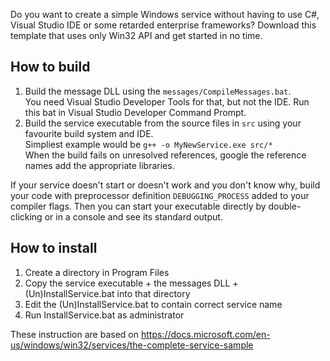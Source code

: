 Do you want to create a simple Windows service without having to use C#, Visual Studio IDE or some retarded enterprise frameworks?
Download this template that uses only Win32 API and get started in no time.

## How to build

1. Build the message DLL using the `messages/CompileMessages.bat`.\
   You need Visual Studio Developer Tools for that, but not the IDE. Run this bat in Visual Studio Developer Command Prompt.
2. Build the service executable from the source files in `src` using your favourite build system and IDE.\
   Simpliest example would be `g++ -o MyNewService.exe src/*`\
   When the build fails on unresolved references, google the reference names add the appropriate libraries.
   
If your service doesn't start or doesn't work and you don't know why, build your code with preprocessor definition `DEBUGGING_PROCESS`
added to your compiler flags. Then you can start your executable directly by double-clicking or in a console and see its standard output.

## How to install

1. Create a directory in Program Files
2. Copy the service executable + the messages DLL + (Un)InstallService.bat into that directory
3. Edit the (Un)InstallService.bat to contain correct service name
4. Run InstallService.bat as administrator


These instruction are based on https://docs.microsoft.com/en-us/windows/win32/services/the-complete-service-sample
